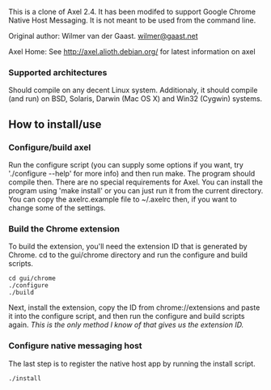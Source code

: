 This is a clone of Axel 2.4. It has been modifed to support Google Chrome
Native Host Messaging. It is not meant to be used from the command line.

Original author: 
    Wilmer van der Gaast. <wilmer@gaast.net>

Axel Home:
    See http://axel.alioth.debian.org/ for latest information on axel
    

### Supported architectures
Should compile on any decent Linux system. Additionaly, it should compile
(and run) on BSD, Solaris, Darwin (Mac OS X) and Win32 (Cygwin) systems.
## How to install/use
### Configure/build axel
Run the configure script (you can supply some options if you want, try
'./configure --help' for more info) and then run make. The program should
compile then. There are no special requirements for Axel. You can install
the program using 'make install' or you can just run it from the current
directory. You can copy the axelrc.example file to ~/.axelrc then, if you
want to change some of the settings.
### Build the Chrome extension
To build the extension, you'll need the extension ID that is generated
by Chrome. cd to the gui/chrome directory and run the configure and build
scripts. 
```
cd gui/chrome
./configure
./build
```
Next, install the extension, copy the ID from chrome://extensions and
paste it into the configure script, and then run the configure and build scripts
again. *This is the only method I know of that gives us the extension ID.*
### Configure native messaging host
The last step is to register the native host app by running the install script.
```
./install
```
